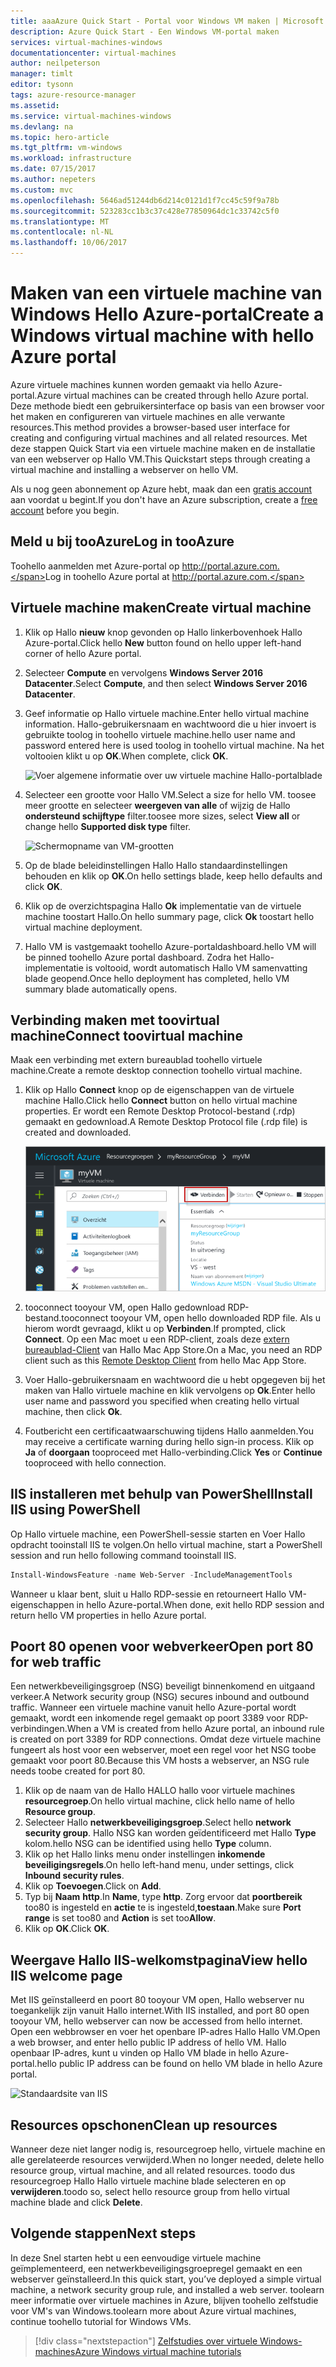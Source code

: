 ```yaml
---
title: aaaAzure Quick Start - Portal voor Windows VM maken | Microsoft Docs
description: Azure Quick Start - Een Windows VM-portal maken
services: virtual-machines-windows
documentationcenter: virtual-machines
author: neilpeterson
manager: timlt
editor: tysonn
tags: azure-resource-manager
ms.assetid: 
ms.service: virtual-machines-windows
ms.devlang: na
ms.topic: hero-article
ms.tgt_pltfrm: vm-windows
ms.workload: infrastructure
ms.date: 07/15/2017
ms.author: nepeters
ms.custom: mvc
ms.openlocfilehash: 5646ad51244db6d214c0121d1f7cc45c59f9a78b
ms.sourcegitcommit: 523283cc1b3c37c428e77850964dc1c33742c5f0
ms.translationtype: MT
ms.contentlocale: nl-NL
ms.lasthandoff: 10/06/2017
---
```

# <a name="create-a-windows-virtual-machine-with-hello-azure-portal"></a><span data-ttu-id="9e4fc-103">Maken van een virtuele machine van Windows Hello Azure-portal</span><span class="sxs-lookup"><span data-stu-id="9e4fc-103">Create a Windows virtual machine with hello Azure portal</span></span>

<span data-ttu-id="9e4fc-104">Azure virtuele machines kunnen worden gemaakt via hello Azure-portal.</span><span class="sxs-lookup"><span data-stu-id="9e4fc-104">Azure virtual machines can be created through hello Azure portal.</span></span> <span data-ttu-id="9e4fc-105">Deze methode biedt een gebruikersinterface op basis van een browser voor het maken en configureren van virtuele machines en alle verwante resources.</span><span class="sxs-lookup"><span data-stu-id="9e4fc-105">This method provides a browser-based user interface for creating and configuring virtual machines and all related resources.</span></span> <span data-ttu-id="9e4fc-106">Met deze stappen Quick Start via een virtuele machine maken en de installatie van een webserver op Hallo VM.</span><span class="sxs-lookup"><span data-stu-id="9e4fc-106">This Quickstart steps through creating a virtual machine and installing a webserver on hello VM.</span></span>

<span data-ttu-id="9e4fc-107">Als u nog geen abonnement op Azure hebt, maak dan een [gratis account](https://azure.microsoft.com/free/?WT.mc_id=A261C142F) aan voordat u begint.</span><span class="sxs-lookup"><span data-stu-id="9e4fc-107">If you don't have an Azure subscription, create a [free account](https://azure.microsoft.com/free/?WT.mc_id=A261C142F) before you begin.</span></span>

## <a name="log-in-tooazure"></a><span data-ttu-id="9e4fc-108">Meld u bij tooAzure</span><span class="sxs-lookup"><span data-stu-id="9e4fc-108">Log in tooAzure</span></span>

<span data-ttu-id="9e4fc-109">Toohello aanmelden met Azure-portal op http://portal.azure.com.</span><span class="sxs-lookup"><span data-stu-id="9e4fc-109">Log in toohello Azure portal at http://portal.azure.com.</span></span>

## <a name="create-virtual-machine"></a><span data-ttu-id="9e4fc-110">Virtuele machine maken</span><span class="sxs-lookup"><span data-stu-id="9e4fc-110">Create virtual machine</span></span>

1. <span data-ttu-id="9e4fc-111">Klik op Hallo **nieuw** knop gevonden op Hallo linkerbovenhoek Hallo Azure-portal.</span><span class="sxs-lookup"><span data-stu-id="9e4fc-111">Click hello **New** button found on hello upper left-hand corner of hello Azure portal.</span></span>

2. <span data-ttu-id="9e4fc-112">Selecteer **Compute** en vervolgens **Windows Server 2016 Datacenter**.</span><span class="sxs-lookup"><span data-stu-id="9e4fc-112">Select **Compute**, and then select **Windows Server 2016 Datacenter**.</span></span> 

3. <span data-ttu-id="9e4fc-113">Geef informatie op Hallo virtuele machine.</span><span class="sxs-lookup"><span data-stu-id="9e4fc-113">Enter hello virtual machine information.</span></span> <span data-ttu-id="9e4fc-114">Hallo-gebruikersnaam en wachtwoord die u hier invoert is gebruikte toolog in toohello virtuele machine.</span><span class="sxs-lookup"><span data-stu-id="9e4fc-114">hello user name and password entered here is used toolog in toohello virtual machine.</span></span> <span data-ttu-id="9e4fc-115">Na het voltooien klikt u op **OK**.</span><span class="sxs-lookup"><span data-stu-id="9e4fc-115">When complete, click **OK**.</span></span>

    ![Voer algemene informatie over uw virtuele machine Hallo-portalblade](./media/quick-create-portal/create-windows-vm-portal-basic-blade.png)  

4. <span data-ttu-id="9e4fc-117">Selecteer een grootte voor Hallo VM.</span><span class="sxs-lookup"><span data-stu-id="9e4fc-117">Select a size for hello VM.</span></span> <span data-ttu-id="9e4fc-118">toosee meer grootte en selecteer **weergeven van alle** of wijzig de Hallo **ondersteund schijftype** filter.</span><span class="sxs-lookup"><span data-stu-id="9e4fc-118">toosee more sizes, select **View all** or change hello **Supported disk type** filter.</span></span> 

    ![Schermopname van VM-grootten](./media/quick-create-portal/create-windows-vm-portal-sizes.png)  

5. <span data-ttu-id="9e4fc-120">Op de blade beleidinstellingen Hallo Hallo standaardinstellingen behouden en klik op **OK**.</span><span class="sxs-lookup"><span data-stu-id="9e4fc-120">On hello settings blade, keep hello defaults and click **OK**.</span></span>

6. <span data-ttu-id="9e4fc-121">Klik op de overzichtspagina Hallo **Ok** implementatie van de virtuele machine toostart Hallo.</span><span class="sxs-lookup"><span data-stu-id="9e4fc-121">On hello summary page, click **Ok** toostart hello virtual machine deployment.</span></span>

7. <span data-ttu-id="9e4fc-122">Hallo VM is vastgemaakt toohello Azure-portaldashboard.</span><span class="sxs-lookup"><span data-stu-id="9e4fc-122">hello VM will be pinned toohello Azure portal dashboard.</span></span> <span data-ttu-id="9e4fc-123">Zodra het Hallo-implementatie is voltooid, wordt automatisch Hallo VM samenvatting blade geopend.</span><span class="sxs-lookup"><span data-stu-id="9e4fc-123">Once hello deployment has completed, hello VM summary blade automatically opens.</span></span>


## <a name="connect-toovirtual-machine"></a><span data-ttu-id="9e4fc-124">Verbinding maken met toovirtual machine</span><span class="sxs-lookup"><span data-stu-id="9e4fc-124">Connect toovirtual machine</span></span>

<span data-ttu-id="9e4fc-125">Maak een verbinding met extern bureaublad toohello virtuele machine.</span><span class="sxs-lookup"><span data-stu-id="9e4fc-125">Create a remote desktop connection toohello virtual machine.</span></span>

1. <span data-ttu-id="9e4fc-126">Klik op Hallo **Connect** knop op de eigenschappen van de virtuele machine Hallo.</span><span class="sxs-lookup"><span data-stu-id="9e4fc-126">Click hello **Connect** button on hello virtual machine properties.</span></span> <span data-ttu-id="9e4fc-127">Er wordt een Remote Desktop Protocol-bestand (.rdp) gemaakt en gedownload.</span><span class="sxs-lookup"><span data-stu-id="9e4fc-127">A Remote Desktop Protocol file (.rdp file) is created and downloaded.</span></span>

    ![Portal 9](./media/quick-create-portal/quick-create-portal/portal-quick-start-9.png) 

2. <span data-ttu-id="9e4fc-129">tooconnect tooyour VM, open Hallo gedownload RDP-bestand.</span><span class="sxs-lookup"><span data-stu-id="9e4fc-129">tooconnect tooyour VM, open hello downloaded RDP file.</span></span> <span data-ttu-id="9e4fc-130">Als u hierom wordt gevraagd, klikt u op **Verbinden**.</span><span class="sxs-lookup"><span data-stu-id="9e4fc-130">If prompted, click **Connect**.</span></span> <span data-ttu-id="9e4fc-131">Op een Mac moet u een RDP-client, zoals deze [extern bureaublad-Client](https://itunes.apple.com/us/app/microsoft-remote-desktop/id715768417?mt=12) van Hallo Mac App Store.</span><span class="sxs-lookup"><span data-stu-id="9e4fc-131">On a Mac, you need an RDP client such as this [Remote Desktop Client](https://itunes.apple.com/us/app/microsoft-remote-desktop/id715768417?mt=12) from hello Mac App Store.</span></span>

3. <span data-ttu-id="9e4fc-132">Voer Hallo-gebruikersnaam en wachtwoord die u hebt opgegeven bij het maken van Hallo virtuele machine en klik vervolgens op **Ok**.</span><span class="sxs-lookup"><span data-stu-id="9e4fc-132">Enter hello user name and password you specified when creating hello virtual machine, then click **Ok**.</span></span>

4. <span data-ttu-id="9e4fc-133">Foutbericht een certificaatwaarschuwing tijdens Hallo aanmelden.</span><span class="sxs-lookup"><span data-stu-id="9e4fc-133">You may receive a certificate warning during hello sign-in process.</span></span> <span data-ttu-id="9e4fc-134">Klik op **Ja** of **doorgaan** tooproceed met Hallo-verbinding.</span><span class="sxs-lookup"><span data-stu-id="9e4fc-134">Click **Yes** or **Continue** tooproceed with hello connection.</span></span>


## <a name="install-iis-using-powershell"></a><span data-ttu-id="9e4fc-135">IIS installeren met behulp van PowerShell</span><span class="sxs-lookup"><span data-stu-id="9e4fc-135">Install IIS using PowerShell</span></span>

<span data-ttu-id="9e4fc-136">Op Hallo virtuele machine, een PowerShell-sessie starten en Voer Hallo opdracht tooinstall IIS te volgen.</span><span class="sxs-lookup"><span data-stu-id="9e4fc-136">On hello virtual machine, start a PowerShell session and run hello following command tooinstall IIS.</span></span>

```powershell
Install-WindowsFeature -name Web-Server -IncludeManagementTools
```

<span data-ttu-id="9e4fc-137">Wanneer u klaar bent, sluit u Hallo RDP-sessie en retourneert Hallo VM-eigenschappen in hello Azure-portal.</span><span class="sxs-lookup"><span data-stu-id="9e4fc-137">When done, exit hello RDP session and return hello VM properties in hello Azure portal.</span></span>

## <a name="open-port-80-for-web-traffic"></a><span data-ttu-id="9e4fc-138">Poort 80 openen voor webverkeer</span><span class="sxs-lookup"><span data-stu-id="9e4fc-138">Open port 80 for web traffic</span></span> 

<span data-ttu-id="9e4fc-139">Een netwerkbeveiligingsgroep (NSG) beveiligt binnenkomend en uitgaand verkeer.</span><span class="sxs-lookup"><span data-stu-id="9e4fc-139">A Network security group (NSG) secures inbound and outbound traffic.</span></span> <span data-ttu-id="9e4fc-140">Wanneer een virtuele machine vanuit hello Azure-portal wordt gemaakt, wordt een inkomende regel gemaakt op poort 3389 voor RDP-verbindingen.</span><span class="sxs-lookup"><span data-stu-id="9e4fc-140">When a VM is created from hello Azure portal, an inbound rule is created on port 3389 for RDP connections.</span></span> <span data-ttu-id="9e4fc-141">Omdat deze virtuele machine fungeert als host voor een webserver, moet een regel voor het NSG toobe gemaakt voor poort 80.</span><span class="sxs-lookup"><span data-stu-id="9e4fc-141">Because this VM hosts a webserver, an NSG rule needs toobe created for port 80.</span></span>

1. <span data-ttu-id="9e4fc-142">Klik op de naam van de Hallo HALLO hallo voor virtuele machines **resourcegroep**.</span><span class="sxs-lookup"><span data-stu-id="9e4fc-142">On hello virtual machine, click hello name of hello **Resource group**.</span></span>
2. <span data-ttu-id="9e4fc-143">Selecteer Hallo **netwerkbeveiligingsgroep**.</span><span class="sxs-lookup"><span data-stu-id="9e4fc-143">Select hello **network security group**.</span></span> <span data-ttu-id="9e4fc-144">Hallo NSG kan worden geïdentificeerd met Hallo **Type** kolom.</span><span class="sxs-lookup"><span data-stu-id="9e4fc-144">hello NSG can be identified using hello **Type** column.</span></span> 
3. <span data-ttu-id="9e4fc-145">Klik op het Hallo links menu onder instellingen **inkomende beveiligingsregels**.</span><span class="sxs-lookup"><span data-stu-id="9e4fc-145">On hello left-hand menu, under settings, click **Inbound security rules**.</span></span>
4. <span data-ttu-id="9e4fc-146">Klik op **Toevoegen**.</span><span class="sxs-lookup"><span data-stu-id="9e4fc-146">Click on **Add**.</span></span>
5. <span data-ttu-id="9e4fc-147">Typ bij **Naam** **http**.</span><span class="sxs-lookup"><span data-stu-id="9e4fc-147">In **Name**, type **http**.</span></span> <span data-ttu-id="9e4fc-148">Zorg ervoor dat **poortbereik** too80 is ingesteld en **actie** te is ingesteld,**toestaan**.</span><span class="sxs-lookup"><span data-stu-id="9e4fc-148">Make sure **Port range** is set too80 and **Action** is set too**Allow**.</span></span> 
6. <span data-ttu-id="9e4fc-149">Klik op **OK**.</span><span class="sxs-lookup"><span data-stu-id="9e4fc-149">Click **OK**.</span></span>


## <a name="view-hello-iis-welcome-page"></a><span data-ttu-id="9e4fc-150">Weergave Hallo IIS-welkomstpagina</span><span class="sxs-lookup"><span data-stu-id="9e4fc-150">View hello IIS welcome page</span></span>

<span data-ttu-id="9e4fc-151">Met IIS geïnstalleerd en poort 80 tooyour VM open, Hallo webserver nu toegankelijk zijn vanuit Hallo internet.</span><span class="sxs-lookup"><span data-stu-id="9e4fc-151">With IIS installed, and port 80 open tooyour VM, hello webserver can now be accessed from hello internet.</span></span> <span data-ttu-id="9e4fc-152">Open een webbrowser en voer het openbare IP-adres Hallo Hallo VM.</span><span class="sxs-lookup"><span data-stu-id="9e4fc-152">Open a web browser, and enter hello public IP address of hello VM.</span></span> <span data-ttu-id="9e4fc-153">Hallo openbaar IP-adres, kunt u vinden op Hallo VM blade in hello Azure-portal.</span><span class="sxs-lookup"><span data-stu-id="9e4fc-153">hello public IP address can be found on hello VM blade in hello Azure portal.</span></span>

![Standaardsite van IIS](./media/quick-create-powershell/default-iis-website.png) 

## <a name="clean-up-resources"></a><span data-ttu-id="9e4fc-155">Resources opschonen</span><span class="sxs-lookup"><span data-stu-id="9e4fc-155">Clean up resources</span></span>

<span data-ttu-id="9e4fc-156">Wanneer deze niet langer nodig is, resourcegroep hello, virtuele machine en alle gerelateerde resources verwijderd.</span><span class="sxs-lookup"><span data-stu-id="9e4fc-156">When no longer needed, delete hello resource group, virtual machine, and all related resources.</span></span> <span data-ttu-id="9e4fc-157">toodo dus resourcegroep Hallo Hallo virtuele machine blade selecteren en op **verwijderen**.</span><span class="sxs-lookup"><span data-stu-id="9e4fc-157">toodo so, select hello resource group from hello virtual machine blade and click **Delete**.</span></span>

## <a name="next-steps"></a><span data-ttu-id="9e4fc-158">Volgende stappen</span><span class="sxs-lookup"><span data-stu-id="9e4fc-158">Next steps</span></span>

<span data-ttu-id="9e4fc-159">In deze Snel starten hebt u een eenvoudige virtuele machine geïmplementeerd, een netwerkbeveiligingsgroepregel gemaakt en een webserver geïnstalleerd.</span><span class="sxs-lookup"><span data-stu-id="9e4fc-159">In this quick start, you’ve deployed a simple virtual machine, a network security group rule, and installed a web server.</span></span> <span data-ttu-id="9e4fc-160">toolearn meer informatie over virtuele machines in Azure, blijven toohello zelfstudie voor VM's van Windows.</span><span class="sxs-lookup"><span data-stu-id="9e4fc-160">toolearn more about Azure virtual machines, continue toohello tutorial for Windows VMs.</span></span>

> [!div class="nextstepaction"]
> [<span data-ttu-id="9e4fc-161">Zelfstudies over virtuele Windows-machines</span><span class="sxs-lookup"><span data-stu-id="9e4fc-161">Azure Windows virtual machine tutorials</span></span>](./tutorial-manage-vm.md)
